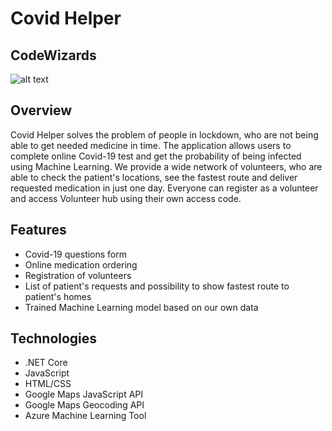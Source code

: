 # Covid Helper
## CodeWizards

![alt text](https://i.imgur.com/MP8Myj5.png)

## Overview
Covid Helper solves the problem of people in lockdown, who are not being able to get needed medicine in time. The application allows users to complete online Covid-19 test and get the probability of being infected using Machine Learning. We provide a wide network of volunteers, who are able to check the patient's locations, see the fastest route and deliver requested medication in just one day. Everyone can register as a volunteer and access Volunteer hub using their own access code.

## Features
* Covid-19 questions form
* Online medication ordering
* Registration of volunteers
* List of patient's requests and possibility to show fastest route to patient's homes
* Trained Machine Learning model based on our own data

## Technologies
* .NET Core
* JavaScript
* HTML/CSS
* Google Maps JavaScript API
* Google Maps Geocoding API
* Azure Machine Learning Tool

